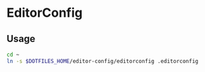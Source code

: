 # EditorConfig

## Usage

``` bash
cd ~
ln -s $DOTFILES_HOME/editor-config/editorconfig .editorconfig
```

